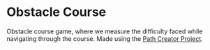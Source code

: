 # Obstacle Course
 Obstacle course game, where we measure the difficulty faced while navigating through the course. Made using the [Path Creator Project](https://github.com/SebLague/Path-Creator).
